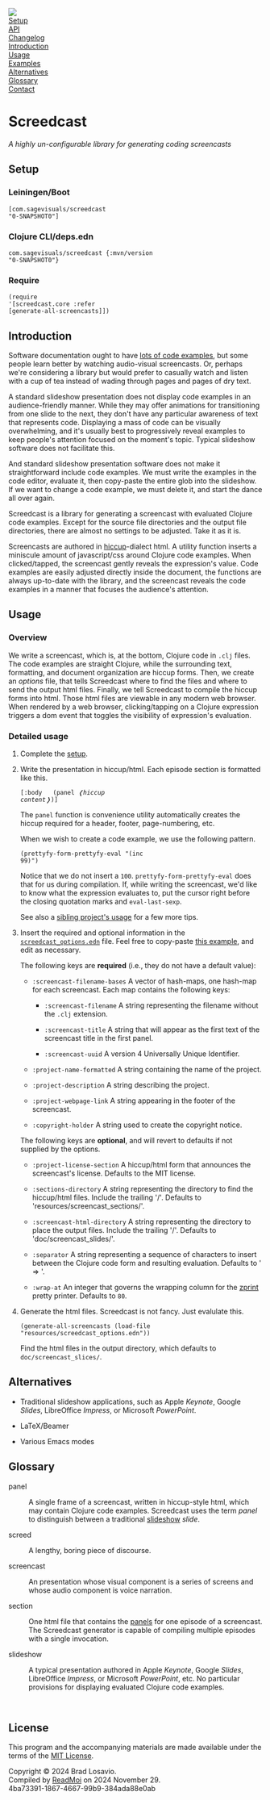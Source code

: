 <a href="https://clojars.org/com.sagevisuals/screedcast"><img src="https://img.shields.io/clojars/v/com.sagevisuals/screedcast.svg" /></a><br /><a href="#setup">Setup</a><br /><a href="https://blosavio.github.io/speculoos/index.html">API</a><br /><a href="https://github.com/blosavio/speculoos/blob/main/changelog.md">Changelog</a><br /><a href="#intro">Introduction</a><br /><a href="#usage">Usage</a><br /><a href="https://blosavio.github.io/screedcast/example.html">Examples</a><br /><a href="#alternatives">Alternatives</a><br /><a href="#glossary">Glossary</a><br /><a href="https://github.com/blosavio">Contact</a><br /><h1>Screedcast</h1><em>A highly un-configurable library for generating coding screencasts</em><br /><section id="setup"><h2>Setup</h2><h3>Leiningen/Boot</h3><pre><code>[com.sagevisuals/screedcast &quot;0-SNAPSHOT0&quot;]</code></pre><h3>Clojure CLI/deps.edn</h3><pre><code>com.sagevisuals/screedcast {:mvn/version &quot;0-SNAPSHOT0&quot;}</code></pre><h3>Require</h3><pre><code>(require &apos;[screedcast.core :refer [generate-all-screencasts]])</code></pre></section><section id="intro"><h2>Introduction</h2><p>Software documentation ought to have <a href="https://github.com/blosavio/readmoi">lots of code examples</a>, but some people learn better by watching audio-visual screencasts. Or, perhaps we&apos;re considering a library but would prefer to casually watch and listen with a cup of tea instead of wading through pages and pages of dry text.<p>A standard slideshow presentation does not display code examples in an audience-friendly manner. While they may offer animations for transitioning from one slide to the next, they don&apos;t have any particular awareness of text that represents code. Displaying a mass of code can be visually overwhelming, and it&apos;s usually best to progressively reveal examples to keep people&apos;s attention focused on the moment&apos;s topic. Typical slideshow software does not facilitate this.</p><p>And standard slideshow presentation software does not make it straightforward include code examples. We must write the examples in the code editor, evaluate it, then copy-paste the entire glob into the slideshow. If we want to change a code example, we must delete it, and start the dance all over again.</p><p>Screedcast is a library for generating a screencast with evaluated Clojure code examples. Except for the source file directories and the output file directories, there are almost no settings to be adjusted. Take it as it is.</p><p>Screencasts are authored in <a href="https://github.com/weavejester/hiccup">hiccup</a>-dialect <span class="small-caps">html</span>. A utility function inserts a miniscule amount of javascript/css around Clojure code examples. When clicked/tapped, the screencast gently reveals the expression&apos;s value. Code examples are easily adjusted directly inside the document, the functions are always up-to-date with the library, and the screencast reveals the code examples in a manner that focuses the audience&apos;s attention.</p></p></section><section id="usage"><h2>Usage</h2><h3>Overview</h3><p>We write a screencast, which is, at the bottom, Clojure code in <code>.clj</code> files. The code examples are straight Clojure, while the surrounding text, formatting, and document organization are hiccup forms. Then, we create an <em>options</em> file, that tells Screedcast where to find the files and where to send the output <span class="small-caps">html</span> files. Finally, we tell Screedcast to compile the hiccup forms into <span class="small-caps">html</span>. Those <span class="small-caps">html</span> files are viewable in any modern web browser. When rendered by a web browser, clicking/tapping on a Clojure expression triggers a <span class="small-caps">dom</span> event that toggles the visibility of expression&apos;s evaluation.</p><h3>Detailed usage</h3><ol><li><p>Complete the <a href="#setup">setup</a>.</p></li><li><p>Write the presentation in hiccup/<span class="small-caps">html</span>. Each episode section is formatted like this.</p><pre><code>[:body
&nbsp; (panel <em>❬hiccup content❭</em>)]</code></pre><p>The <code>panel</code> function is convenience utility automatically creates the hiccup required for a header, footer, page-numbering, etc.</p><p>When we wish to create a code example, we use the following pattern.</p><pre><code>(prettyfy-form-prettyfy-eval &quot;(inc 99)&quot;)</code></pre><p>Notice that we do not insert a <code>100</code>. <code>prettyfy-form-prettyfy-eval</code> does that for us during compilation. If, while writing the screencast, we&apos;d like to know what the expression evaluates to, put the cursor right before the closing quotation marks and <code>eval-last-sexp</code>.</p><p>See also a <a href="https://github.com/blosavio/readmoi?tab=readme-ov-file#detailed-usage"> sibling project&apos;s usage</a> for a few more tips.</p></li><li><p>Insert the required and optional information in the <a href="https://github.com/blosavio/screedcast/blob/main/resources/screedcast_options.edn"><code>screedcast_options.edn</code></a> file. Feel free to copy-paste <a href="https://github.com/blosavio/screedcast/blob/main/resources/screedcast_options.edn">this example</a>, and edit as necessary.</p><p>The following keys are <strong>required</strong> (i.e., they do not have a default value):</p><ul><li><p><code>:screencast-filename-bases</code> A vector of hash-maps, one hash-map for each screencast. Each map contains the following keys:</p><ul><li><p><code>:screencast-filename</code> A string representing the filename without the <code>.clj</code> extension.</p></li><li><p><code>:screencast-title</code> A string that will appear as the first text of the screencast title in the first panel.</p></li><li><p><code>:screencast-uuid</code> A version 4 Universally Unique Identifier.</p></li></ul></li><li><p><code>:project-name-formatted</code> A string containing the name of the project.</p></li><li><p><code>:project-description</code> A string describing the project.</p></li><li><p><code>:project-webpage-link</code> A string appearing in the footer of the screencast.</p></li><li><p><code>:copyright-holder</code> A string used to create the copyright notice.</p></li></ul><p>The following keys are <strong>optional</strong>, and will revert to defaults if not supplied by the options.</p><ul><li><p><code>:project-license-section</code> A hiccup/<span class="small-caps">html</span> form that announces the screencast&apos;s license. Defaults to the MIT license.</p></li><li><p><code>:sections-directory</code> A string representing the directory to find the hiccup/<span class="small-caps">html</span> files. Include the trailing &apos;/&apos;. Defaults to &apos;resources/screencast_sections/&apos;.</p></li><li><p><code>:screencast-html-directory</code> A string representing the directory to place the output files. Include the trailing &apos;/&apos;. Defaults to &apos;doc/screencast_slides/&apos;.</p></li><li><p><code>:separator</code> A string representing a sequence of characters to insert between the Clojure code form and resulting evaluation. Defaults to &apos; =&gt; &apos;.</p></li><li><p><code>:wrap-at</code> An integer that governs the wrapping column for the <a href="https://github.com/kkinnear/zprint">zprint</a> pretty printer. Defaults to <code>80</code>.</p></li></ul></li><li><p>Generate the <span class="small-caps">html</span> files. Screedcast is not fancy. Just evalulate this.</p><pre><code>(generate-all-screencasts (load-file &quot;resources/screedcast_options.edn&quot;))</code></pre><p>Find the <span class="small-caps">html</span> files in the output directory, which defaults to <code>doc/screencast_slices/</code>.</p></li></ol></section><section id="alternatives"><h2>Alternatives</h2><ul><li><p>Traditional slideshow applications, such as Apple <em>Keynote</em>, Google <em>Slides</em>, LibreOffice <em>Impress</em>, or Microsoft <em>PowerPoint</em>.</p></li><li><p>LaTeX/Beamer</p></li><li><p>Various Emacs modes</p></li></ul></section><section id="glossary"><h2>Glossary</h2><dl><dt id="panel">panel</dt><dd><p>A single frame of a screencast, written in hiccup-style <span class="small-caps">html</span>, which may contain Clojure code examples. Screedcast uses the term <em>panel</em> to distinguish between a traditional <a href="#slideshow">slideshow</a> <em>slide</em>.</p></dd></dl><dl><dt id="screed">screed</dt><dd><p>A lengthy, boring piece of discourse.</p></dd></dl><dl><dt id="screencast">screencast</dt><dd><p>An presentation whose visual component is a series of screens and whose audio component is voice narration.</p></dd></dl><dl><dt id="section">section</dt><dd><p>One <span class="small-caps">html</span> file that contains the <a href="#panel">panels</a> for one episode of a screencast. The Screedcast generator is capable of compiling multiple episodes with a single invocation.</p></dd></dl><dl><dt id="slideshow">slideshow</dt><dd><p>A typical presentation authored in Apple <em>Keynote</em>, Google <em>Slides</em>, LibreOffice <em>Impress</em>, or Microsoft <em>PowerPoint</em>, etc. No particular provisions for displaying evaluated Clojure code examples.</p></dd></dl></section><br /><h2>License</h2><p><p>This program and the accompanying materials are made available under the terms of the <a href="https://opensource.org/license/MIT">MIT License</a>.</p></p><p id="page-footer">Copyright © 2024 Brad Losavio.<br />Compiled by <a href="https://github.com/blosavio/readmoi">ReadMoi</a> on 2024 November 29.<span id="uuid"><br />4ba73391-1867-4667-99b9-384ada88e0ab</span></p>
